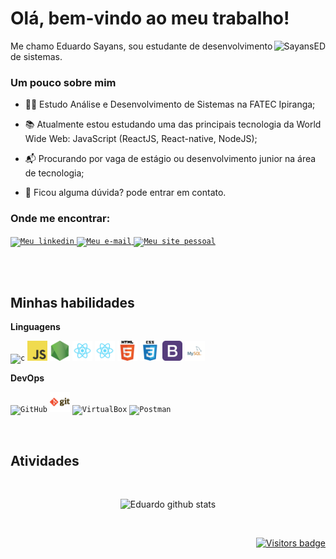 # Olá, bem-vindo ao meu trabalho! 

<img align="right" src="https://github-readme-stats.vercel.app/api/top-langs/?username=SayansED&hide=html&vue&theme=dracula" alt="SayansED" />

<p>
  Me chamo Eduardo Sayans, sou estudante de desenvolvimento de sistemas. 
</p>

### Um pouco sobre mim

- 👨‍💻 Estudo Análise e Desenvolvimento de Sistemas na FATEC Ipiranga;

- 📚 Atualmente estou estudando uma das principais tecnologia da World Wide Web: JavaScript (ReactJS, React-native, NodeJS); 

- 📬 Procurando por vaga de estágio ou desenvolvimento junior na área de tecnologia;

- 💬 Ficou alguma dúvida? pode entrar em contato.

### Onde me encontrar:

<a href="https://br.linkedin.com/in/eduardo-sayans">
  <code><img alt="Meu linkedin" width="28" src="https://img.icons8.com/fluent/48/000000/linkedin.png" /></code>
</a>


<a href="mailto:contato@eduardosayans.com">
  <code><img alt="Meu e-mail" width="32" src="https://img.icons8.com/fluent/48/000000/gmail--v1.png" /></code>
</a>


<a href="https://www.eduardosayans.com/">
  <code><img alt="Meu site pessoal" width="32" src="https://img.icons8.com/cotton/64/000000/website.png" /></code>
</a>

<br/><br/>

## Minhas habilidades

**Linguagens**

<code><img height="32" src="https://cdn.iconscout.com/icon/free/png-512/c-programming-569564.png" alt="c"/></code>
<code><img height="32" src="https://raw.githubusercontent.com/github/explore/80688e429a7d4ef2fca1e82350fe8e3517d3494d/topics/javascript/javascript.png" alt="Javascript"/></code>
<code><img height="32" src="https://raw.githubusercontent.com/github/explore/80688e429a7d4ef2fca1e82350fe8e3517d3494d/topics/nodejs/nodejs.png" alt="Nodejs"/></code>
<code><img height="32" src="https://raw.githubusercontent.com/github/explore/80688e429a7d4ef2fca1e82350fe8e3517d3494d/topics/react/react.png" alt="React"/></code>
<code><img height="32" src="https://raw.githubusercontent.com/github/explore/80688e429a7d4ef2fca1e82350fe8e3517d3494d/topics/react-native/react-native.png" alt="React-native"/></code>
<code><img height="32" src="https://raw.githubusercontent.com/github/explore/80688e429a7d4ef2fca1e82350fe8e3517d3494d/topics/html/html.png" alt="HTML5"/></code>
<code><img height="32" src="https://raw.githubusercontent.com/github/explore/80688e429a7d4ef2fca1e82350fe8e3517d3494d/topics/css/css.png" alt="CSS"/></code>
<code><img height="32" src="https://raw.githubusercontent.com/github/explore/80688e429a7d4ef2fca1e82350fe8e3517d3494d/topics/bootstrap/bootstrap.png" alt="Bootstrap"/></code>
<code><img height="32" src="https://raw.githubusercontent.com/github/explore/80688e429a7d4ef2fca1e82350fe8e3517d3494d/topics/mysql/mysql.png" alt="MySQL"/></code>

**DevOps**

<code><img height="32" src="https://cdn3.iconfinder.com/data/icons/inficons/512/github.png" alt="GitHub"/></code>
<code><img height="32" src="https://raw.githubusercontent.com/github/explore/80688e429a7d4ef2fca1e82350fe8e3517d3494d/topics/git/git.png" alt="Git"/></code>
<code><img height="32" src="https://img.utdstc.com/icon/c2f/773/c2f7733df6524599afea694769062bc12d389fb4178f8be7b644c5e802fbbc17:200" alt="VirtualBox"/></code>
<code><img height="32" src="https://user-images.githubusercontent.com/2676579/34940598-17cc20f0-f9be-11e7-8c6d-f0190d502d64.png" alt="Postman"/></code>

<br/>

## Atividades

<br/>

<p align="center">
  <img src="https://github-readme-stats.vercel.app/api?username=sayansed&show_icons=true&theme=dracula" alt="Eduardo github stats" />
</p>

<br/>


<p align="right">
  <a href="https://badges.pufler.dev">
      <img src="https://badges.pufler.dev/visits/sayansed/sayansed" alt="Visitors badge" />
   </a>
</p>
